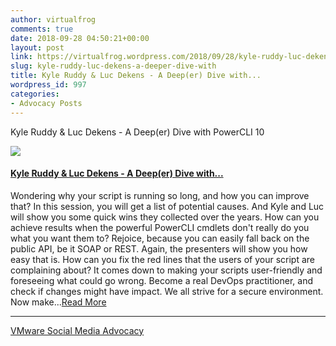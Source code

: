 ```yaml
---
author: virtualfrog
comments: true
date: 2018-09-28 04:50:21+00:00
layout: post
link: https://virtualfrog.wordpress.com/2018/09/28/kyle-ruddy-luc-dekens-a-deeper-dive-with/
slug: kyle-ruddy-luc-dekens-a-deeper-dive-with
title: Kyle Ruddy & Luc Dekens - A Deep(er) Dive with...
wordpress_id: 997
categories:
- Advocacy Posts
---
```


Kyle Ruddy & Luc Dekens - A Deep(er) Dive with PowerCLI 10

[![](https://d3utlhu53nfcwz.cloudfront.net/171901/cdnImage/article/ff828c34-aa42-4c65-8bfa-aadbb0d29f9c/?size=Box320)](http://bit.ly/2xXeZBN)

#### [Kyle Ruddy & Luc Dekens - A Deep(er) Dive with...](http://bit.ly/2xXeZBN)

Wondering why your script is running so long, and how you can improve that? In this session, you will get a list of potential causes. And Kyle and Luc will show you some quick wins they collected over the years. How can you achieve results when the powerful PowerCLI cmdlets don't really do you what you want them to? Rejoice, because you can easily fall back on the public API, be it SOAP or REST. Again, the presenters will show you how easy that is. How can you fix the red lines that the users of your script are complaining about? It comes down to making your scripts user-friendly and foreseeing what could go wrong. Become a real DevOps practitioner, and check if changes might have impact. We all strive for a secure environment. Now make...[Read More](http://bit.ly/2xXeZBN)

* * *

[VMware Social Media Advocacy](http://advocacy.vmware.com)
